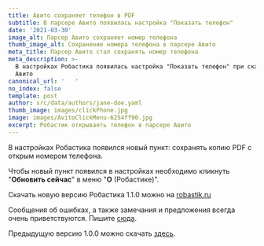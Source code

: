 ```yaml
---
title: Авито сохраняет телефон в PDF
subtitle: В парсере Авито появилась настройка "Показать телефон"
date: '2021-03-30'
image_alt: Парсер Авито сохраняет номер телефона
thumb_image_alt: Сохранение номера телефона в парсере Авито
meta_title: Парсер Авито стал сохранять номер телефона
meta_description: >-
  В настройках Робастика появилась настройка "Показать телефон" при скачивании с
  Авито
canonical_url: '   '
no_index: false
template: post
author: src/data/authors/jane-doe.yaml
thumb_image: images/clickPhone.jpg
image: images/AvitoClickMenu-6254ff90.jpg
excerpt: Робастик открываеть телефон в парсере Авито
---
```

В настройках Робастика появился новый пункт: сохранять копию PDF с открым номером телефона.

Чтобы новый пункт появился в настройках необходимо кликнуть "**Обновить сейчас**" в меню "**О** (Робастике)".

Скачать новую версию Робастика 1.1.0 можно на [robastik.ru](robastik.ru)

Сообщения об ошибках, а также замечания и предложения всегда очень приветствуются. Пишите [сюда](https://www.notion.so/35af522f0f884c2196c9c827c6148f24).

Предыдущую версию 1.0.0 можно скачать [здесь](https://drive.google.com/drive/folders/1cokLSNFInnHOIDUydIFxrE8FDEWb2kBm).
